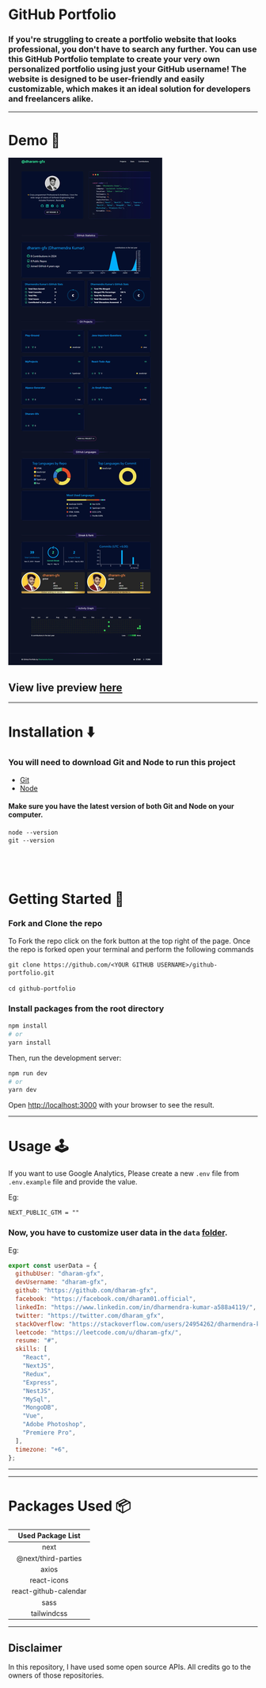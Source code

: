 # GitHub Portfolio

### If you're struggling to create a portfolio website that looks professional, you don't have to search any further. You can use this GitHub Portfolio template to create your very own personalized portfolio using just your GitHub username! The website is designed to be user-friendly and easily customizable, which makes it an ideal solution for developers and freelancers alike.

---

# Demo :movie_camera:

![httpsgithub dharam_gfx](https://raw.githubusercontent.com/dharam-gfx/github-portfolio/main/public/git.jpeg)

## View live preview [here](https://dharam-gfx.netlify.app/)

---

# Installation :arrow_down:

### You will need to download Git and Node to run this project

- [Git](https://git-scm.com/downloads)
- [Node](https://nodejs.org/en/download/)

#### Make sure you have the latest version of both Git and Node on your computer.

```
node --version
git --version
```

## <br />

# Getting Started :dart:

### Fork and Clone the repo

To Fork the repo click on the fork button at the top right of the page. Once the repo is forked open your terminal and perform the following commands

```
git clone https://github.com/<YOUR GITHUB USERNAME>/github-portfolio.git

cd github-portfolio
```

### Install packages from the root directory

```bash
npm install
# or
yarn install
```

Then, run the development server:

```bash
npm run dev
# or
yarn dev
```

Open [http://localhost:3000](http://localhost:3000) with your browser to see the result.

---

# Usage :joystick:

If you want to use Google Analytics, Please create a new `.env` file from `.env.example` file and provide the value.

Eg:

```env
NEXT_PUBLIC_GTM = ""
```

### Now, you have to customize user data in the `data` [folder](https://github.com/dharam-gfx/github-portfolio/blob/main/data/user-data.js).

Eg:

```javascript
export const userData = {
  githubUser: "dharam-gfx",
  devUsername: "dharam-gfx",
  github: "https://github.com/dharam-gfx",
  facebook: "https://facebook.com/dharam01.official",
  linkedIn: "https://www.linkedin.com/in/dharmendra-kumar-a588a4119/",
  twitter: "https://twitter.com/dharam_gfx",
  stackOverflow: "https://stackoverflow.com/users/24954262/dharmendra-kumar",
  leetcode: "https://leetcode.com/u/dharam-gfx/",
  resume: "#",
  skills: [
    "React",
    "NextJS",
    "Redux",
    "Express",
    "NestJS",
    "MySql",
    "MongoDB",
    "Vue",
    "Adobe Photoshop",
    "Premiere Pro",
  ],
  timezone: "+6",
};
```

---

---

# Packages Used :package:

|   Used Package List   |
| :-------------------: |
|         next          |
|  @next/third-parties  |
|         axios         |
|      react-icons      |
| react-github-calendar |
|         sass          |
|      tailwindcss      |

---

## Disclaimer

In this repository, I have used some open source APIs. All credits go to the owners of those repositories.
